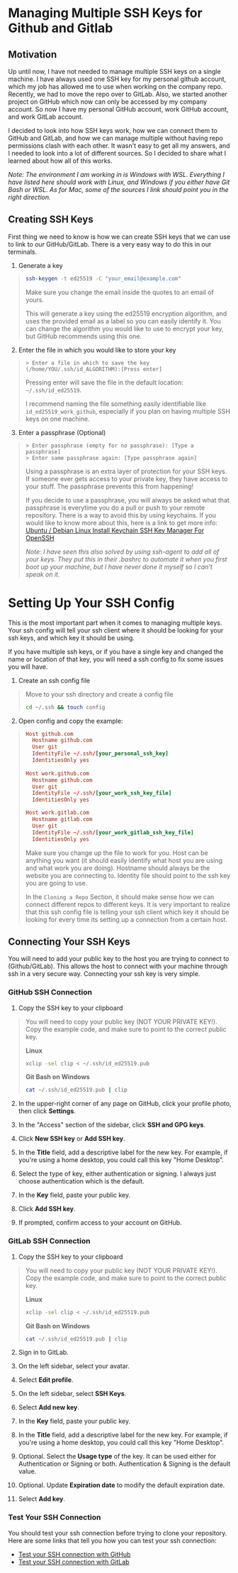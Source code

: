 # Managing Multiple SSH Keys for Github and Gitlab

## Motivation

Up until now, I have not needed to manage multiple SSH keys on a single machine. 
I have always used one SSH key for my personal github account, which my job has
allowed me to use when working on the company repo. Recently, we had to move 
the repo over to GitLab. Also, we started another project on GitHub which now 
can only be accessed by my company account. So now I have my personal GitHub 
account, work GitHub account, and work GitLab account.

I decided to look into how SSH keys work, how we can connect them to GitHub and 
GitLab, and how we can manage multiple without having repo permissions clash 
with each other. It wasn't easy to get all my answers, and I needed to look into 
a lot of different sources. So I decided to share what I learned about how all 
of this works.

*Note: The environment I am working in is Windows with WSL. Everything I have 
listed here should work with Linux, and Windows if you either have Git Bash or 
WSL. As for Mac, some of the sources I link should point you in the right 
direction.*

## Creating SSH Keys

First thing we need to know is how we can create SSH keys that we can use to 
link to our GitHub/GitLab. There is a very easy way to do this in our terminals.

1. Generate a key

> ```bash
> ssh-keygen -t ed25519 -C "your_email@example.com"
> ```
> 
> Make sure you change the email inside the quotes to an email of yours.
>
> This will generate a key using the ed25519 encryption algorithm, and uses the 
> provided email as a label so you can easily identify it. You can change the 
> algorithm you would like to use to encrypt your key, but GitHub recommends 
> using this one. 

2. Enter the file in which you would like to store your key

> ```shell
> > Enter a file in which to save the key (/home/YOU/.ssh/id_ALGORITHM):[Press enter]
> ```
> 
> Pressing enter will save the file in the default location: `~/.ssh/id_ed25519`.
> 
> I recommend naming the file something easily identifiable like `id_ed25519_work_github`,
> especially if you plan on having multiple SSH keys on one machine.

3. Enter a passphrase (Optional)

> ```shell
> > Enter passphrase (empty for no passphrase): [Type a passphrase]
> > Enter same passphrase again: [Type passphrase again]
> ```
> 
> Using a passphrase is an extra layer of protection for your SSH keys. If 
> someone ever gets access to your private key, they have access to your stuff. 
> The passphrase prevents this from happening!
> 
> If you decide to use a passphrase, you will always be asked what that 
> passphrase is everytime you do a pull or push to your remote repository. There 
> is a way to avoid this by using keychains. If you would like to know more 
> about this, here is a link to get more info: [Ubuntu / Debian Linux Install 
> Keychain SSH Key Manager For OpenSSH](https://www.cyberciti.biz/faq/ubuntu-debian-linux-server-install-keychain-apt-get-command/)
> 
> *Note: I have seen this also solved by using ssh-agent to add all of your 
> keys. They put this in their .bashrc to automate it when you first boot up 
> your machine, but I have never done it myself so I can't speak on it.*

# Setting Up Your SSH Config

This is the most important part when it comes to managing multiple keys. Your 
ssh config will tell your ssh client where it should be looking for your ssh 
keys, and which key it should be using.

If you have multiple ssh keys, or if you have a single key and changed the name 
or location of that key, you will need a ssh config to fix some issues you will 
have.

1. Create an ssh config file

> Move to your ssh directory and create a config file
> ```bash
> cd ~/.ssh && touch config
> ```

2. Open config and copy the example:

> ```conf
> Host github.com
>   Hostname github.com
>   User git
>   IdentityFile ~/.ssh/[your_personal_ssh_key]
>   IdentitiesOnly yes
>  
> Host work.github.com
>   Hostname github.com
>   User git
>   IdentityFile ~/.ssh/[your_work_ssh_key_file]
>   IdentitiesOnly yes
> 
> Host work.gitlab.com
>   Hostname gitlab.com
>   User git
>   IdentityFile ~/.ssh/[your_work_gitlab_ssh_key_file]
>   IdentitiesOnly yes
>```
>
> Make sure you change up the file to work for you. Host can be anything you 
> want (it should easily identify what host you are using and what work you are 
> doing). Hostname should always be the website you are connecting to. Identity 
> file should point to the ssh key you are going to use. 
> 
> In the `Cloning a Repo` Section, it should make sense how we can connect 
> different repos to different keys. It is very important to realize that this 
> ssh config file is telling your ssh client which key it should be looking for 
> every time its setting up a connection from a certain host.

## Connecting Your SSH Keys

You will need to add your public key to the host you are trying to connect to 
(Github/GitLab). This allows the host to connect with your machine through ssh 
in a very secure way. Connecting your ssh key is very simple.

### GitHub SSH Connection

1. Copy the SSH key to your clipboard

> You will need to copy your public key (NOT YOUR PRIVATE KEY!). Copy the 
> example code, and make sure to point to the correct public key.
> 
> **Linux**
> ```bash
> xclip -sel clip < ~/.ssh/id_ed25519.pub
> ```
> 
> **Git Bash on Windows**
> ```bash
> cat ~/.ssh/id_ed25519.pub | clip
> ```

2. In the upper-right corner of any page on GitHub, click your profile photo, 
then click **Settings**.

3. In the "Access" section of the sidebar, click **SSH and GPG keys**.

4. Click **New SSH key** or **Add SSH key**.

5. In the **Title** field, add a descriptive label for the new key. For example, 
if you're using a home desktop, you could call this key "Home Desktop".

6. Select the type of key, either authentication or signing. I always just 
choose authentication which is the default.

7. In the **Key** field, paste your public key.

8. Click **Add SSH key**.

9. If prompted, confirm access to your account on GitHub.

### GitLab SSH Connection

1. Copy the SSH key to your clipboard

> You will need to copy your public key (NOT YOUR PRIVATE KEY!). Copy the 
> example code, and make sure to point to the correct public key.
> 
> **Linux**
> ```bash
> xclip -sel clip < ~/.ssh/id_ed25519.pub
> ```
> 
> **Git Bash on Windows**
> ```bash
> cat ~/.ssh/id_ed25519.pub | clip
> ```

2. Sign in to GitLab.

3. On the left sidebar, select your avatar.

4. Select **Edit profile**.

5. On the left sidebar, select **SSH Keys**.

6. Select **Add new key**.

7. In the **Key** field, paste your public key.

8. In the **Title** field, add a descriptive label for the new key. For example, 
if you're using a home desktop, you could call this key "Home Desktop".

9. Optional. Select the **Usage type** of the key. It can be used either for 
Authentication or Signing or both. Authentication & Signing is the default 
value.

10. Optional. Update **Expiration date** to modify the default expiration date.

11. Select **Add key**.

### Test Your SSH Connection

You should test your ssh connection before trying to clone your repository. 
Here are some links that tell you how you can test your ssh connection:

- [Test your SSH connection with GitHub](https://docs.github.com/en/authentication/connecting-to-github-with-ssh/testing-your-ssh-connection)
- [Test your SSH connection with GitLab](https://docs.gitlab.com/ee/user/ssh.html#verify-that-you-can-connect)


